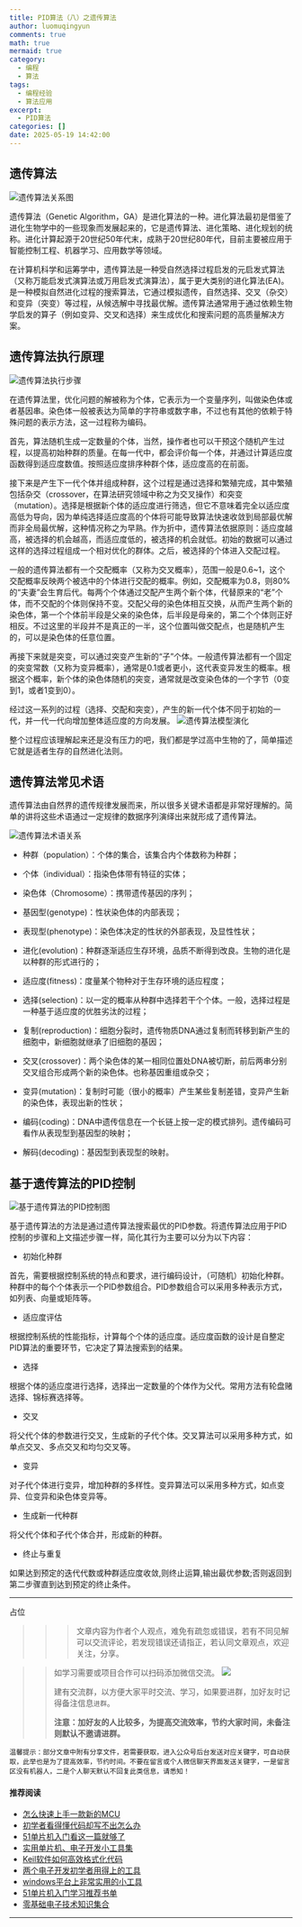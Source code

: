 ```yaml
---
title: PID算法（八）之遗传算法
author: luomuqingyun
comments: true
math: true
mermaid: true
category:
  - 编程
  - 算法
tags:
  - 编程经验
  - 算法应用
excerpt:
  - PID算法
categories: []
date: 2025-05-19 14:42:00
---
```

## 遗传算法

![遗传算法关系图](https://files.mdnice.com/user/38598/2fb4337b-7a92-4639-8e5c-697fd96bb87f.png)

遗传算法（Genetic Algorithm，GA）是进化算法的一种。进化算法最初是借鉴了进化生物学中的一些现象而发展起来的，它是遗传算法、进化策略、进化规划的统称。进化计算起源于20世纪50年代末，成熟于20世纪80年代，目前主要被应用于智能控制工程、机器学习、应用数学等领域。

在计算机科学和运筹学中，遗传算法是一种受自然选择过程启发的元启发式算法（又称万能启发式演算法或万用启发式演算法），属于更大类别的进化算法(EA)。是一种模拟自然进化过程的搜索算法，它通过模拟遗传，自然选择、交叉（杂交）和变异（突变）等过程，从候选解中寻找最优解。遗传算法通常用于通过依赖生物学启发的算子（例如变异、交叉和选择）来生成优化和搜索问题的高质量解决方案。

## 遗传算法执行原理

![遗传算法执行步骤](https://files.mdnice.com/user/38598/032623eb-66d7-48c4-acb8-915b3a0b9c96.png)

在遗传算法里，优化问题的解被称为个体，它表示为一个变量序列，叫做染色体或者基因串。染色体一般被表达为简单的字符串或数字串，不过也有其他的依赖于特殊问题的表示方法，这一过程称为编码。

首先，算法随机生成一定数量的个体，当然，操作者也可以干预这个随机产生过程，以提高初始种群的质量。在每一代中，都会评价每一个体，并通过计算适应度函数得到适应度数值。按照适应度排序种群个体，适应度高的在前面。

接下来是产生下一代个体并组成种群，这个过程是通过选择和繁殖完成，其中繁殖包括杂交（crossover，在算法研究领域中称之为交叉操作）和突变（mutation）。选择是根据新个体的适应度进行筛选，但它不意味着完全以适应度高低为导向，因为单纯选择适应度高的个体将可能导致算法快速收敛到局部最优解而非全局最优解，这种情况称之为早熟。作为折中，遗传算法依据原则：适应度越高，被选择的机会越高，而适应度低的，被选择的机会就低。初始的数据可以通过这样的选择过程组成一个相对优化的群体。之后，被选择的个体进入交配过程。

一般的遗传算法都有一个交配概率（又称为交叉概率），范围一般是0.6~1，这个交配概率反映两个被选中的个体进行交配的概率。例如，交配概率为0.8，则80%的“夫妻”会生育后代。每两个个体通过交配产生两个新个体，代替原来的“老”个体，而不交配的个体则保持不变。交配父母的染色体相互交换，从而产生两个新的染色体，第一个个体前半段是父亲的染色体，后半段是母亲的，第二个个体则正好相反。不过这里的半段并不是真正的一半，这个位置叫做交配点，也是随机产生的，可以是染色体的任意位置。

再接下来就是突变，可以通过突变产生新的“子”个体。一般遗传算法都有一个固定的突变常数（又称为变异概率），通常是0.1或者更小，这代表变异发生的概率。根据这个概率，新个体的染色体随机的突变，通常就是改变染色体的一个字节（0变到1，或者1变到0）。

经过这一系列的过程（选择、交配和突变），产生的新一代个体不同于初始的一代，并一代一代向增加整体适应度的方向发展。
![遗传算法模型演化](https://files.mdnice.com/user/38598/48f5f9c4-905b-4616-a937-2057d65e3e3b.png)

整个过程应该理解起来还是没有压力的吧，我们都是学过高中生物的了，简单描述它就是适者生存的自然进化法则。

## 遗传算法常见术语
遗传算法由自然界的遗传规律发展而来，所以很多关键术语都是非常好理解的。简单的讲将这些术语通过一定规律的数据序列演绎出来就形成了遗传算法。

![遗传算法术语关系](https://files.mdnice.com/user/38598/4422ed04-6f5c-4716-9b8a-40aed8419e69.png)

- 种群（population）：个体的集合，该集合内个体数称为种群；

- 个体（individual）：指染色体带有特征的实体；

- 染色体（Chromosome）：携带遗传基因的序列；

- 基因型(genotype)：性状染色体的内部表现；

- 表现型(phenotype)：染色体决定的性状的外部表现，及显性性状；

- 进化(evolution)：种群逐渐适应生存环境，品质不断得到改良。生物的进化是以种群的形式进行的；

- 适应度(fitness)：度量某个物种对于生存环境的适应程度；

- 选择(selection)：以一定的概率从种群中选择若干个个体。一般，选择过程是一种基于适应度的优胜劣汰的过程；

- 复制(reproduction)：细胞分裂时，遗传物质DNA通过复制而转移到新产生的细胞中，新细胞就继承了旧细胞的基因；

- 交叉(crossover)：两个染色体的某一相同位置处DNA被切断，前后两串分别交叉组合形成两个新的染色体。也称基因重组或杂交；

- 变异(mutation)：复制时可能（很小的概率）产生某些复制差错，变异产生新的染色体，表现出新的性状；

- 编码(coding)：DNA中遗传信息在一个长链上按一定的模式排列。遗传编码可看作从表现型到基因型的映射；

- 解码(decoding)：基因型到表现型的映射。


## 基于遗传算法的PID控制

![基于遗传算法的PID控制图](https://files.mdnice.com/user/38598/2518cd4d-702d-479e-a3cc-77d4073026e7.png)

基于遗传算法的方法是通过遗传算法搜索最优的PID参数。将遗传算法应用于PID控制的步骤和上文描述步骤一样，简化其行为主要可以分为以下内容：
- 初始化种群

首先，需要根据控制系统的特点和要求，进行编码设计，（可随机）初始化种群。种群中的每个个体表示一个PID参数组合。PID参数组合可以采用多种表示方式，如列表、向量或矩阵等。

- 适应度评估

根据控制系统的性能指标，计算每个个体的适应度。适应度函数的设计是自整定PID算法的重要环节，它决定了算法搜索到的结果。

- 选择

根据个体的适应度进行选择，选择出一定数量的个体作为父代。常用方法有轮盘赌选择、锦标赛选择等。

- 交叉

将父代个体的参数进行交叉，生成新的子代个体。交叉算法可以采用多种方式，如单点交叉、多点交叉和均匀交叉等。

- 变异

对子代个体进行变异，增加种群的多样性。变异算法可以采用多种方式，如点变异、位变异和染色体变异等。

- 生成新一代种群

将父代个体和子代个体合并，形成新的种群。

- 终止与重复

如果达到预定的迭代代数或种群适应度收敛,则终止运算,输出最优参数;否则返回到第二步骤直到达到预定的终止条件。

----

占位

>>>文章内容为作者个人观点，难免有疏忽或错误，若有不同见解可以交流评论，若发现错误还请指正，若认同文章观点，欢迎关注，分享。

>>如学习需要或项目合作可以扫码添加微信交流。
>>![](https://files.mdnice.com/user/38598/6fbcd253-edc6-4175-ba0c-44e24ad33b21.jpg)
>>
>>建有交流群，以方便大家平时交流、学习，如果要进群，加好友时记得备注信息`进群`。
>>
>>**注意：加好友的人比较多，为提高交流效率，节约大家时间，未备注则默认不邀请进群。**

`温馨提示：部分文章中附有分享文件，若需要获取，进入公众号后台发送对应关键字，可自动获取，此举也是为了提高效率，节约时间。不要在留言或个人微信聊天界面发送关键字，一是留言区没有机器人，二是个人聊天默认不回复此类信息，请悉知！`

#### 推荐阅读
- [怎么快速上手一款新的MCU](https://mp.weixin.qq.com/s?__biz=MzI1OTQ4MTg4Ng==&mid=2247485581&idx=1&sn=b36e6536717774f7931c7aa93d5b237a&chksm=ea7900fcdd0e89ea0db13737720edc996fcb3fdbab3e43b4a92316240ac66d4b5a8bf9a07e78&token=466212876&lang=zh_CN#rd)
- [初学者看得懂代码却写不出怎么办](https://mp.weixin.qq.com/s?__biz=MzI1OTQ4MTg4Ng==&mid=2247485862&idx=1&sn=830ede5ac467c8d396adfbea141f0526&chksm=ea7901d7dd0e88c1e8e5396305ab83c6fbd884cf356ad64c54463230364e865a1659f193dd1f&token=63320980&lang=zh_CN#rd)
- [51单片机入门看这一篇就够了](https://mp.weixin.qq.com/s?__biz=MzI1OTQ4MTg4Ng==&mid=2247485523&idx=1&sn=b7fcd1b86e2467d6f03b1a520c39bb06&chksm=ea790022dd0e893452c4994fa16d63111b16d9878c303712f695b58b7af360b7b18c1ed4b201&token=1711068967&lang=zh_CN#rd)
- [实用单片机、电子开发小工具集](https://mp.weixin.qq.com/s?__biz=MzI1OTQ4MTg4Ng==&mid=2247485606&idx=1&sn=2b433faa2e436fc762dc538c9cf3fe14&chksm=ea7900d7dd0e89c169f8948ff3d423016c8f51f1c914eb7b0d20cba8145b9ffa54815915d67b&token=1580674001&lang=zh_CN#rd)
- [Keil软件如何高效格式化代码](https://mp.weixin.qq.com/s?__biz=MzI1OTQ4MTg4Ng==&mid=2247485572&idx=1&sn=17cefa35d9d660083d419a7e9b6db6f7&chksm=ea7900f5dd0e89e35b65ba26354cc69ad24f686d8e18abd34e0932567a9345e8c9ed653eee6b&token=1711068967&lang=zh_CN#rd)
- [两个电子开发初学者用得上的工具](https://mp.weixin.qq.com/s?__biz=MzI1OTQ4MTg4Ng==&mid=2247485987&idx=1&sn=106e52add61999ae4bddd8b28c7ed2b1&chksm=ea790252dd0e8b44e36e26f20153b1bd73a0fff98ef3c50330358435a9dfac2d97e04a30d59e&token=63320980&lang=zh_CN#rd)
- [windows平台上非常实用的小工具](https://mp.weixin.qq.com/s?__biz=MzI1OTQ4MTg4Ng==&mid=2247485420&idx=2&sn=728ca4abbadf7caf51c392e7d7045cbe&chksm=ea790f9ddd0e868b9fa162c80db1876199845f387bbe851c8d38a4e8412329ae635916c13cfb&token=1711068967&lang=zh_CN#rd)
- [51单片机入门学习推荐书单](https://mp.weixin.qq.com/s?__biz=MzI1OTQ4MTg4Ng==&mid=2247485689&idx=3&sn=d4c0d26781f307ffd26defdc4022c928&chksm=ea790088dd0e899e2872692b9568309e779acfc515e82c28a853d4228de2e2b8f7ee7149913f&token=63320980&lang=zh_CN#rd)
- [零基础电子技术知识集合](https://mp.weixin.qq.com/s?__biz=MzI1OTQ4MTg4Ng==&mid=2247485689&idx=4&sn=211c2d0871a19c5e92cdf0c34f01d96b&chksm=ea790088dd0e899e3042a649a346bc98e94189d1fd18da2b954a7ddb781582dc2d0a82e07f4d&token=970763775&lang=zh_CN#rd)
----

